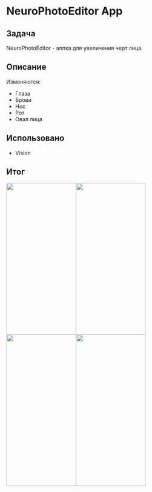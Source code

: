 #  NeuroPhotoEditor App

## Задача

NeuroPhotoEditor - аппка для увеличения черт лица.

## Описание
Изменяются:
* Глаза
* Брови
* Нос
* Рот
* Овал лица

## Использовано

* Vision

## Итог

<image src="/readmeImages/1.PNG" caption="Базовый экран" width="184" height="400"><image src="/readmeImages/2.PNG" caption="Загруженная картинка" width="184" height="400"><image src="/readmeImages/3.PNG" caption="Увеличенные глаза" width="184" height="400"><image src="/readmeImages/4.PNG" caption="Увеличенное все" width="184" height="400">